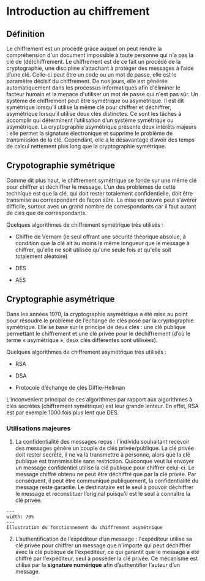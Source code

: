 # Introduction au chiffrement
## Définition
Le chiffrement est un procédé grâce auquel on peut rendre la compréhension d'un document impossible à toute personne qui n'a pas la clé de (dé)chiffrement. Le chiffrement est de ce fait un procédé de la cryptographie, une discipline s’attachant à protéger des messages à l’aide d’une clé. Celle-ci peut être un code ou un mot de passe, elle est le paramètre décisif du chiffrement. De nos jours, elle est générée automatiquement dans les processus informatiques afin d'éliminer le facteur humain et la menace d'utiliser un mot de passe qui n'est pas sûr.
Un système de chiffrement peut être symétrique ou asymétrique. Il est dit symétrique lorsqu’il utilise la même clé pour chiffrer et déchiffrer, asymétrique lorsqu’il utilise deux clés distinctes.
Ce sont les tâches à accomplir qui déterminent l’utilisation d’un système symétrique ou asymétrique. La cryptographie asymétrique présente deux intérêts majeurs : elle permet la signature électronique et supprime le problème de transmission de la clé. Cependant, elle a le désavantage d’avoir des temps de calcul nettement plus long que la cryptographie symétrique. 


## Crypotographie symétrique
Comme dit plus haut, le chiffrement symétrique se fonde sur une même clé pour chiffrer et déchiffrer le message. L'un des problèmes de cette technique est que la clé, qui doit rester totalement confidentielle, doit être transmise au correspondant de façon sûre. La mise en œuvre peut s'avérer difficile, surtout avec un grand nombre de correspondants car il faut autant de clés que de correspondants.

Quelques algorithmes de chiffrement symétrique très utilisés : 

- Chiffre de Vernam (le seul offrant une sécurité théorique absolue, à condition que la clé ait au moins la même longueur que le message à chiffrer, qu'elle ne soit utilisée qu'une seule fois et qu'elle soit totalement aléatoire)

- DES

- AES

## Cryptographie asymétrique
Dans les années 1970, la cryptographie asymétrique a été mise au point pour résoudre le problème de l’échange de clés posé par la cryptographie symétrique. Elle se base sur le principe de deux clés : une clé publique permettant le chiffrement et une clé privée pour le déchiffrement (d’où le terme « asymétrique », deux clés différentes sont utilisées).

Quelques algorithmes de chiffrement asymétrique très utilisés :

- RSA

- DSA

- Protocole d’échange de clés Diffie-Hellman

L’inconvénient principal de ces algorithmes par rapport aux algorithmes à clés secrètes (chiffrement symétrique) est leur grande lenteur. En effet, RSA est par exemple 1000 fois plus lent que DES.

### Utilisations majeures
1)   La confidentialité des messages reçus : l’individu souhaitant recevoir des messages génère un couple de clés privée/publique. La clé privée doit rester secrète, il ne va la transmettre à personne, alors que la clé publique est transmissible sans restriction. Quiconque veut lui envoyer un message confidentiel utilise la clé publique pour chiffrer celui-ci. Le message chiffré obtenu ne peut être déchiffré que par la clé privée. Par conséquent, il peut être communiqué publiquement, la confidentialité du message reste garantie. Le destinataire est le seul à pouvoir déchiffrer le message et reconstituer l’original puisqu’il est le seul à connaître la clé privée.

```{figure} figures/Chiffrement_asymetrique.png
---
width: 70%
---
Illustration du fonctionnement du chiffrement asymétrique
```

2.	L’authentification de l’expéditeur d’un message : l'expéditeur utilise sa clé privée pour chiffrer un message que n'importe qui peut déchiffrer avec la clé publique de l'expéditeur, ce qui garantit que le message a été chiffré par l'expéditeur, seul à posséder la clé privée. Ce mécanisme est utilisé par la **signature numérique** afin d’authentifier l’auteur d’un message.